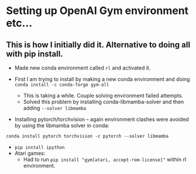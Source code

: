# Setting up OpenAI Gym environment etc…

## This is how I initially did it. Alternative to doing all with pip install.

*  Made new conda environment called `rl` and activated it.

*	First I am trying to install by making a new conda environment and doing `conda install -c conda-forge gym-all`
    *	This is taking a while. Couple solving environment failed attempts.
    *	Solved this problem by installing conda-libmamba-solver and then adding `--solver libmamba`
*	Installing pytorch/torchvision – again environment clashes were avoided by using the libmamba solver in conda: 

`conda install pytorch torchvision -c pytorch --solver libmamba`
*	`pip install ipython`
*	Atari games:
    *	Had to run `pip install "gym[atari, accept-rom-license]"` within rl environment.
